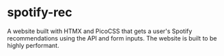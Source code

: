 # spotify-rec

A website built with HTMX and PicoCSS that gets a user's Spotify recommendations using the API and form inputs. The website is built to be highly performant.
